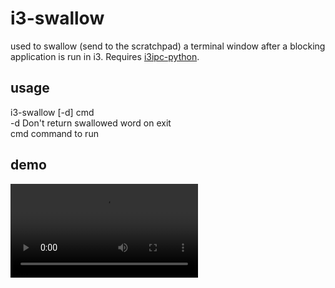 # i3-swallow
used to swallow (send to the scratchpad) a terminal window after a blocking application is run in i3. Requires [i3ipc-python](https://github.com/acrisci/i3ipc-python/).

## usage
i3-swallow [-d] cmd  
 -d Don't return swallowed word on exit  
 cmd command to run  

## demo
![demo](https://zippy.gfycat.com/HandmadeBasicHoneybadger.webm)

